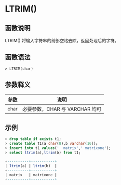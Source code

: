 # **LTRIM()**

## **函数说明**

LTRIM() 将输入字符串的前部空格去除，返回处理后的字符。

## **函数语法**

```
> LTRIM(char)
```

## **参数释义**

|  参数   | 说明  |
|  ----  | ----  |
| char | 必要参数，CHAR 与 VARCHAR 均可|

## **示例**

```sql
> drop table if exists t1;
> create table t1(a char(8),b varchar(10));
> insert into t1 values('  matrix',' matrixone');
> select ltrim(a),ltrim(b) from t1;

+----------+-----------+
| ltrim(a) | ltrim(b)  |
+----------+-----------+
| matrix   | matrixone |
+----------+-----------+
```
